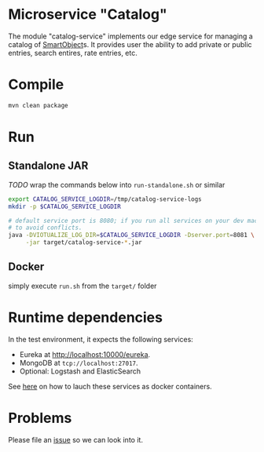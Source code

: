Microservice "Catalog"
======================

The module "catalog-service" implements our edge service for managing a catalog of [SmartObject](../../../../wiki/2.-Terminology)s. It provides user the ability to add private or public entries, search entires, rate entries, etc. 


# Compile

```bash
mvn clean package
```

# Run

## Standalone JAR

*TODO* wrap the commands below into `run-standalone.sh` or similar

```bash
export CATALOG_SERVICE_LOGDIR=/tmp/catalog-service-logs
mkdir -p $CATALOG_SERVICE_LOGDIR

# default service port is 8080; if you run all services on your dev machine you need to change it
# to avoid conflicts. 
java -DVIOTUALIZE_LOG_DIR=$CATALOG_SERVICE_LOGDIR -Dserver.port=8081 \
     -jar target/catalog-service-*.jar
```

## Docker

simply execute `run.sh` from the `target/` folder

# Runtime dependencies

In the test environment, it expects the following services:
  * Eureka at [http://localhost:10000/eureka](http://localhost:10000/eureka).
  * MongoDB at `tcp://localhost:27017`.
  * Optional: Logstash and ElasticSearch

See [here](../../README.md) on how to lauch these services as docker containers. 

# Problems

Please file an [issue](../../../../issues) so we can look into it.	
